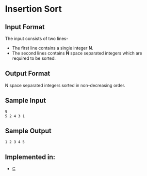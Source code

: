 # Insertion Sort

## Input Format

The input consists of two lines-
 * The first line contains a single integer **N**.
 * The second lines contains **N** space separated integers which are required to be sorted.

 ## Output Format

 N space separated integers sorted in non-decreasing order.

 ## Sample Input

 ```
 5
 5 2 4 3 1
 ``` 
 ## Sample Output

 ```
 1 2 3 4 5
 ```

 ## Implemented in:

 * [C](insertion_sort.c)
